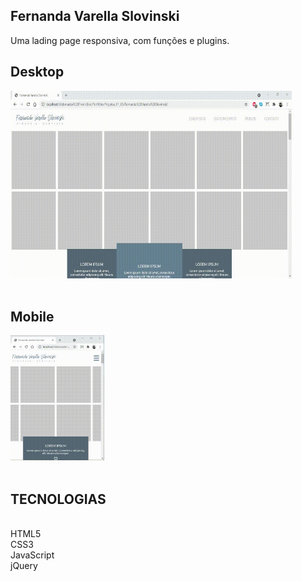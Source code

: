 ## Fernanda Varella Slovinski
Uma lading page responsiva, com funções e plugins.


## Desktop

<img src="imagens/varellaDesktop.gif" width="450" height="300">
<br />
<br />

## Mobile

<img src="imagens/varellaMobile.gif" width="150" height="200">

<br />
<br />

## TECNOLOGIAS
<br/>HTML5
<br/>CSS3
<br/>JavaScript
<br/>jQuery